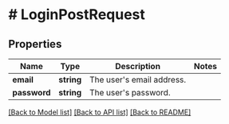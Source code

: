 # # LoginPostRequest

## Properties

Name | Type | Description | Notes
------------ | ------------- | ------------- | -------------
**email** | **string** | The user&#39;s email address. |
**password** | **string** | The user&#39;s password. |

[[Back to Model list]](../../README.md#models) [[Back to API list]](../../README.md#endpoints) [[Back to README]](../../README.md)
